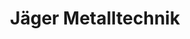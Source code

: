 ---
title: "Jäger Metalltechnik"
url: /kirchdorf-an-der-krems/jaeger-metalltechnik/
shop: Allgemein
---